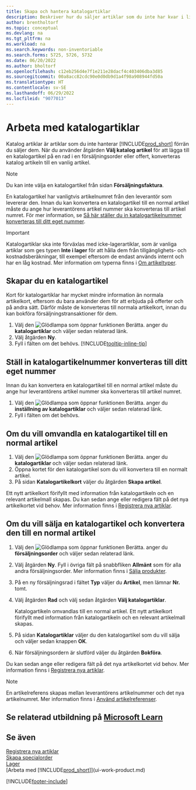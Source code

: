 ```yaml
---
title: Skapa och hantera katalogartiklar
description: Beskriver hur du säljer artiklar som du inte har kvar i listan över artiklar.
author: brentholtorf
ms.topic: conceptual
ms.devlang: na
ms.tgt_pltfrm: na
ms.workload: na
ms.search.keywords: non-inventoriable
ms.search.forms: 5725, 5726, 5732
ms.date: 06/20/2022
ms.author: bholtorf
ms.openlocfilehash: c12eb256d4e7f1e211e28dacf4c403406dba3d85
ms.sourcegitcommit: 00a8acc82cdc90e0d0db9d1a4f98a908944fd50a
ms.translationtype: HT
ms.contentlocale: sv-SE
ms.lasthandoff: 06/29/2022
ms.locfileid: "9077013"
---
```

# <a name="work-with-catalog-items"></a>Arbeta med katalogartiklar

Katalog artiklar är artiklar som du inte hanterar [!INCLUDE[prod_short](includes/prod_short.md)] förrän du säljer dem. När du använder åtgärden **Välj katalog artikel** för att lägga till en katalogartikel på en rad i en försäljningsorder eller offert, konverteras katalog artikeln till en vanlig artikel.

> [!NOTE]  
> Du kan inte välja en katalogartikel från sidan **Försäljningsfaktura**.

En katalogartikel har vanligtvis artikelnumret från den leverantör som levererar den. Innan du kan konvertera en katalogartikel till en normal artikel måste du ange hur leverantörens artikel nummer ska konverteras till artikel numret. För mer information, se [Så här ställer du in katalogartikelnummer konverteras till ditt eget nummer](#specify-how-catalog-item-numbers-are-converted-to-your-own-numbering).  

> [!IMPORTANT]
> Katalogartiklar ska inte förväxlas med icke-lagerartiklar, som är vanliga artiklar som ges typen **Inte i lager** för att hålla dem från tillgänglighets- och kostnadsberäkningar, till exempel eftersom de endast används internt och har en låg kostnad. Mer information om typerna finns i [Om artikeltyper](inventory-about-item-types.md).

## <a name="create-a-catalog-item"></a>Skapar du en katalogartikel

Kort för katalogartiklar har mycket mindre information än normala artikelkort, eftersom du bara använder dem för att erbjuda på offerter och på andra sätt. Därför måste de konverteras till normala artikelkort, innan du kan bokföra försäljningstransaktioner för dem.

1. Välj den ![Glödlampa som öppnar funktionen Berätta.](media/ui-search/search_small.png "Berätta för mig vad du vill göra") anger du **katalogartiklar** och väljer sedan relaterad länk.
2. Välj åtgärden **Ny**.
3. Fyll i fälten om det behövs. [!INCLUDE[tooltip-inline-tip](includes/tooltip-inline-tip_md.md)]

## <a name="specify-how-catalog-item-numbers-are-converted-to-your-own-numbering"></a>Ställ in katalogartikelnummer konverteras till ditt eget nummer

Innan du kan konvertera en katalogartikel till en normal artikel måste du ange hur leverantörens artikel nummer ska konverteras till artikel numret.

1. Välj den ![Glödlampa som öppnar funktionen Berätta.](media/ui-search/search_small.png "Berätta för mig vad du vill göra") anger du **inställning av katalogartiklar** och väljer sedan relaterad länk.
2. Fyll i fälten om det behövs.

## <a name="convert-a-catalog-item-to-a-normal-item"></a>Om du vill omvandla en katalogartikel till en normal artikel

1. Välj den ![Glödlampa som öppnar funktionen Berätta.](media/ui-search/search_small.png "Berätta för mig vad du vill göra") anger du **katalogartiklar** och väljer sedan relaterad länk.
2. Öppna kortet för den katalogartikel som du vill konvertera till en normalt artikel.
3. På sidan **Katalogartikelkort** väljer du åtgärden **Skapa artikel**.

Ett nytt artikelkort förifyllt med information från katalogartikeln och en relevant artikelmall skapas. Du kan sedan ange eller redigera fält på det nya artikelkortet vid behov. Mer information finns i [Registrera nya artiklar](inventory-how-register-new-items.md).

## <a name="to-sell-a-catalog-item-and-convert-it-to-a-normal-item"></a>Om du vill sälja en katalogartikel och konvertera den till en normal artikel

1. Välj den ![Glödlampa som öppnar funktionen Berätta.](media/ui-search/search_small.png "Berätta vad du vill göra") anger du **försäljningsorder** och väljer sedan relaterad länk.
2. Välj åtgärden **Ny**. Fyll i övriga fält på snabbfliken **Allmänt** som för alla andra försäljningsorder. Mer information finns i [Sälja produkter](sales-how-sell-products.md).
3. På en ny försäljningsrad i fältet **Typ** väljer du **Artikel**, men lämnar **Nr.** tomt.
4. Välj åtgärden **Rad** och välj sedan åtgärden **Välj katalogartiklar**.

    Katalogartikeln omvandlas till en normal artikel. Ett nytt artikelkort förifyllt med information från katalogartikeln och en relevant artikelmall skapas.
5. På sidan **Katalogartiklar** väljer du den katalogartikel som du vill sälja och väljer sedan knappen **OK**.
6. När försäljningsordern är slutförd väljer du åtgärden **Bokföra**.

Du kan sedan ange eller redigera fält på det nya artikelkortet vid behov. Mer information finns i [Registrera nya artiklar](inventory-how-register-new-items.md).

> [!NOTE]  
> En artikelreferens skapas mellan leverantörens artikelnummer och det nya artikelnumret. Mer information finns i [Använd artikelreferenser](inventory-how-use-item-cross-refs.md).

## <a name="see-related-training-at-microsoft-learn"></a>Se relaterad utbildning på [Microsoft Learn](/learn/modules/create-sales-documents-dynamics-365-business-central/)

## <a name="see-also"></a>Se även

[Registrera nya artiklar](inventory-how-register-new-items.md)  
[Skapa specialorder](sales-how-to-create-special-orders.md)  
[Lager](inventory-manage-inventory.md)  
[Arbeta med [!INCLUDE[prod_short](includes/prod_short.md)]](ui-work-product.md)


[!INCLUDE[footer-include](includes/footer-banner.md)]
